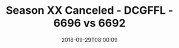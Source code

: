---
title: Season XX Canceled - DCGFFL - 6696 vs 6692
teams_score:
- team: 6696
  score:
- team: 6692
  score: 31
mvp: E. Guerra (Navy); A. Hines (Gold)
game-ball: B. Williams (Navy); D. Wilson (Gold)
season: 17
week: 2
date: '2018-09-29T08:00:09'
pageid: season-17-week-2-september-28-30-2018-6696-vs-6692
---